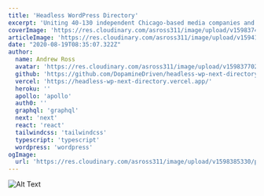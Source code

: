 ```yaml
---
title: 'Headless WordPress Directory'
excerpt: 'Uniting 40-130 independent Chicago-based media companies and increasing their digital presence.'
coverImage: 'https://res.cloudinary.com/asross311/image/upload/v1598374421/portfolio/headless-wp-directory_ydouen.jpg'
articleImage: 'https://res.cloudinary.com/asross311/image/upload/v1594138140/ASR_Assets/typescript-in-react_vv81ae.png'
date: "2020-08-19T08:35:07.322Z"
author:
  name: Andrew Ross
  avatar: 'https://res.cloudinary.com/asross311/image/upload/v1598377026/portfolio/dogeout_fftsx9.png'
  github: 'https://github.com/DopamineDriven/headless-wp-next-directory'
  vercel: 'https://headless-wp-next-directory.vercel.app/'
  heroku: ''
  apollo: 'apollo'
  auth0: ''
  graphql: 'graphql'
  next: 'next'
  react: 'react'
  tailwindcss: 'tailwindcss'
  typescript: 'typescript'
  wordpress: 'wordpress'
ogImage:
  url: 'https://res.cloudinary.com/asross311/image/upload/v1598385330/portfolio/Group_25_1_mkabg7.jpg'
---
```


![Alt Text](https://dev-to-uploads.s3.amazonaws.com/i/k9lv12xtp4lkavj6ip0c.png)